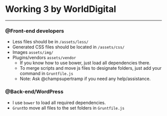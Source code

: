 # Working 3 by WorldDigital
------
### @Front-end developers
 - Less files should be in `/assets/less/`
 - Generated CSS files should be located in `/assets/css/`
 - Images `assets/img/`
 - Plugins/vendors `assets/vendor`
   - If you know how to use bower, just load all dependencies there.
   - To merge scripts and move js files to designate folders, just add your command in `Gruntfile.js`
   - Note: Ask @champsupertramp if you need any help/assistance.

### @Back-end/WordPress
 - I use `bower`  to load all required dependencies.
 - `Grunt`to move all files to the set folders in `Gruntfile.js`
